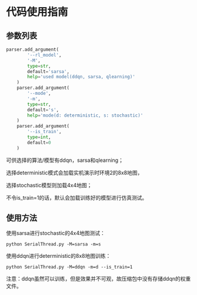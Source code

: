 # 代码使用指南

## 参数列表

```python
parser.add_argument(
        '--rl_model',
        '-M',
        type=str,
        default='sarsa',
        help='used model(ddqn, sarsa, qlearning)'
    )
    parser.add_argument(
        '--mode',
        '-m',
        type=str,
        default='s',
        help='mode(d: deterministic, s: stochastic)'
    )
    parser.add_argument(
        '--is_train',
        type=int,
        default=0
    )
```

可供选择的算法/模型有ddqn，sarsa和qlearning；

选择deterministic模式会加载实机演示时环境2的8x8地图，

选择stochastic模型则加载4x4地图；

不令is_train=1的话，默认会加载训练好的模型进行仿真测试。

## 使用方法

使用sarsa进行stochastic的4x4地图测试：

```shell
python SerialThread.py -M=sarsa -m=s
```

使用ddqn进行deterministic的8x8地图训练：

```shell
python SerialThread.py -M=ddqn -m=d --is_train=1
```

注意：ddqn虽然可以训练，但是效果并不可观，故压缩包中没有存储ddqn的权重文件。